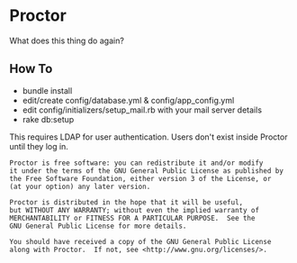 Proctor
=========

What does this thing do again?

How To
------
* bundle install
* edit/create config/database.yml & config/app_config.yml
* edit config/initializers/setup_mail.rb with your mail server details
* rake db:setup

This requires LDAP for user authentication.  Users don't exist inside Proctor until they log in.  

    Proctor is free software: you can redistribute it and/or modify
    it under the terms of the GNU General Public License as published by
    the Free Software Foundation, either version 3 of the License, or
    (at your option) any later version.

    Proctor is distributed in the hope that it will be useful,
    but WITHOUT ANY WARRANTY; without even the implied warranty of
    MERCHANTABILITY or FITNESS FOR A PARTICULAR PURPOSE.  See the
    GNU General Public License for more details.

    You should have received a copy of the GNU General Public License
    along with Proctor.  If not, see <http://www.gnu.org/licenses/>.

